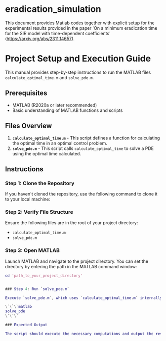 # eradication_simulation

This document provides Matlab codes together with explicit setup for the experimental results provided in the paper 'On a minimum eradication time for the SIR model with time-dependent coefficients' (https://arxiv.org/abs/2311.14657).

# Project Setup and Execution Guide

This manual provides step-by-step instructions to run the MATLAB files `calculate_optimal_time.m` and `solve_pde.m`.

## Prerequisites

- MATLAB (R2020a or later recommended)
- Basic understanding of MATLAB functions and scripts

## Files Overview

1. **`calculate_optimal_time.m`** - This script defines a function for calculating the optimal time in an optimal control problem.
2. **`solve_pde.m`** - This script calls `calculate_optimal_time` to solve a PDE using the optimal time calculated.

## Instructions

### Step 1: Clone the Repository

If you haven't cloned the repository, use the following command to clone it to your local machine:



### Step 2: Verify File Structure

Ensure the following files are in the root of your project directory:

- `calculate_optimal_time.m`
- `solve_pde.m`

### Step 3: Open MATLAB

Launch MATLAB and navigate to the project directory. You can set the directory by entering the path in the MATLAB command window:

```matlab
cd 'path_to_your_project_directory'


### Step 4: Run `solve_pde.m`

Execute `solve_pde.m`, which uses `calculate_optimal_time.m` internally. In the MATLAB command window, enter:

\`\`\`matlab
solve_pde
\`\`\`

### Expected Output

The script should execute the necessary computations and output the results to the MATLAB console or plot results as required by `solve_pde.m`.






